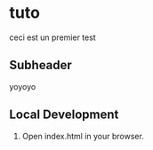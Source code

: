 # tuto 

ceci est un premier test

## Subheader

yoyoyo

## Local Development

1. Open index.html in your browser.
